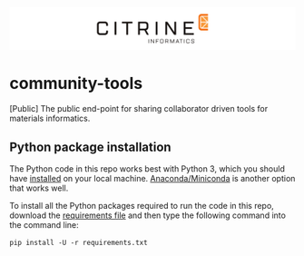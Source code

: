 ![Banner logo](templates/fig/citrine_banner_2.png "Banner logo")

# community-tools
[Public] The public end-point for sharing collaborator driven tools for materials informatics.

## Python package installation
The Python code in this repo works best with Python 3, which you should have [installed](https://www.python.org/downloads/) on your local machine. [Anaconda/Miniconda](https://www.anaconda.com/distribution/) is another option that works well.

To install all the Python packages required to run the code in this repo, download the [requirements file](software_setup/requirements.txt) and then type the following command into the command line:
```
pip install -U -r requirements.txt
```
